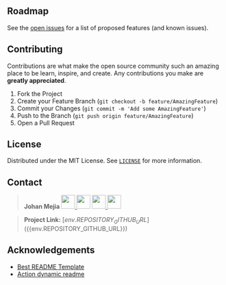 <!-- ROADMAP -->
## Roadmap
See the [open issues](${{env.REPOSITORY_GITHUB_URL}}/issues) for a list of proposed features (and known issues).

<!-- CONTRIBUTING -->
## Contributing
Contributions are what make the open source community such an amazing place to be learn, inspire, and create. Any contributions you make are **greatly appreciated**.

1. Fork the Project
2. Create your Feature Branch (`git checkout -b feature/AmazingFeature`)
3. Commit your Changes (`git commit -m 'Add some AmazingFeature'`)
4. Push to the Branch (`git push origin feature/AmazingFeature`)
5. Open a Pull Request

<!-- LICENSE -->
## License
Distributed under the MIT License. See [`LICENSE`](${{env.REPOSITORY_GITHUB_URL}}/blob/${{env.REPOSITORY_DEFAULT_BRANCH}}/LICENSE) for more information.

<!-- CONTACT -->
## Contact

[linkedin-icon]: https://simpleicons.org/icons/linkedin.svg
[github-icon]: https://simpleicons.org/icons/github.svg
[twitter-icon]: https://simpleicons.org/icons/twitter.svg
[mail-icon]: https://simpleicons.org/icons/gmail.svg

> **Johan Mejia** <a href="https://www.linkedin.com/in/${{env.REPOSITORY_OWNER}}/"> <img src="https://simpleicons.org/icons/linkedin.svg" width="32" height="32"> </a> <img src="https://simpleicons.org/icons/github.svg" width="32" height="32"> </a> <a href="mailto:johan-steven.mejia-mogollon@imt-atlantique.net"> <img src="https://simpleicons.org/icons/gmail.svg" width="32" height="32"> </a> <a href="${{env.OWNER_PROFILE}}"> <img src="https://simpleicons.org/icons/github.svg" width="32" height="32"> </a>

> **Project Link:** [${{env.REPOSITORY_GITHUB_URL}}](${{env.REPOSITORY_GITHUB_URL}})

<!-- ACKNOWLEDGEMENTS -->
## Acknowledgements
* [Best README Template](https://github.com/othneildrew/Best-README-Template)
* [Action dynamic readme](https://github.com/varunsridharan/action-dynamic-readme/)
